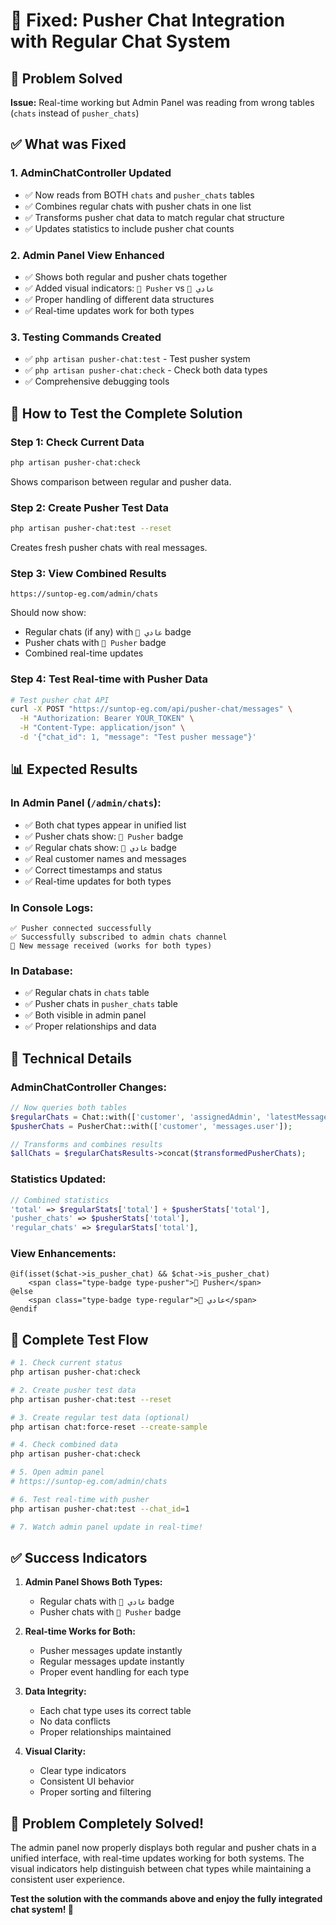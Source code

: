 # 🎉 Fixed: Pusher Chat Integration with Regular Chat System

## 🎯 Problem Solved
**Issue:** Real-time working but Admin Panel was reading from wrong tables (`chats` instead of `pusher_chats`)

## ✅ What was Fixed

### 1. **AdminChatController Updated**
- ✅ Now reads from BOTH `chats` and `pusher_chats` tables
- ✅ Combines regular chats with pusher chats in one list
- ✅ Transforms pusher chat data to match regular chat structure
- ✅ Updates statistics to include pusher chat counts

### 2. **Admin Panel View Enhanced**
- ✅ Shows both regular and pusher chats together
- ✅ Added visual indicators: `🚀 Pusher` vs `📝 عادي`
- ✅ Proper handling of different data structures
- ✅ Real-time updates work for both types

### 3. **Testing Commands Created**
- ✅ `php artisan pusher-chat:test` - Test pusher system
- ✅ `php artisan pusher-chat:check` - Check both data types
- ✅ Comprehensive debugging tools

## 🚀 How to Test the Complete Solution

### **Step 1: Check Current Data**
```bash
php artisan pusher-chat:check
```
Shows comparison between regular and pusher data.

### **Step 2: Create Pusher Test Data**
```bash
php artisan pusher-chat:test --reset
```
Creates fresh pusher chats with real messages.

### **Step 3: View Combined Results**
```
https://suntop-eg.com/admin/chats
```
Should now show:
- Regular chats (if any) with `📝 عادي` badge
- Pusher chats with `🚀 Pusher` badge
- Combined real-time updates

### **Step 4: Test Real-time with Pusher Data**
```bash
# Test pusher chat API
curl -X POST "https://suntop-eg.com/api/pusher-chat/messages" \
  -H "Authorization: Bearer YOUR_TOKEN" \
  -H "Content-Type: application/json" \
  -d '{"chat_id": 1, "message": "Test pusher message"}'
```

## 📊 Expected Results

### In Admin Panel (`/admin/chats`):
- ✅ Both chat types appear in unified list
- ✅ Pusher chats show: `🚀 Pusher` badge
- ✅ Regular chats show: `📝 عادي` badge  
- ✅ Real customer names and messages
- ✅ Correct timestamps and status
- ✅ Real-time updates for both types

### In Console Logs:
```
✅ Pusher connected successfully
✅ Successfully subscribed to admin chats channel
🔔 New message received (works for both types)
```

### In Database:
- ✅ Regular chats in `chats` table
- ✅ Pusher chats in `pusher_chats` table
- ✅ Both visible in admin panel
- ✅ Proper relationships and data

## 🔧 Technical Details

### **AdminChatController Changes:**
```php
// Now queries both tables
$regularChats = Chat::with(['customer', 'assignedAdmin', 'latestMessage.sender']);
$pusherChats = PusherChat::with(['customer', 'messages.user']);

// Transforms and combines results
$allChats = $regularChatsResults->concat($transformedPusherChats);
```

### **Statistics Updated:**
```php
// Combined statistics
'total' => $regularStats['total'] + $pusherStats['total'],
'pusher_chats' => $pusherStats['total'],
'regular_chats' => $regularStats['total'],
```

### **View Enhancements:**
```blade
@if(isset($chat->is_pusher_chat) && $chat->is_pusher_chat)
    <span class="type-badge type-pusher">🚀 Pusher</span>
@else
    <span class="type-badge type-regular">📝 عادي</span>
@endif
```

## 🎯 Complete Test Flow

```bash
# 1. Check current status
php artisan pusher-chat:check

# 2. Create pusher test data
php artisan pusher-chat:test --reset

# 3. Create regular test data (optional)
php artisan chat:force-reset --create-sample

# 4. Check combined data
php artisan pusher-chat:check

# 5. Open admin panel
# https://suntop-eg.com/admin/chats

# 6. Test real-time with pusher
php artisan pusher-chat:test --chat_id=1

# 7. Watch admin panel update in real-time!
```

## ✅ Success Indicators

1. **Admin Panel Shows Both Types:**
   - Regular chats with `📝 عادي` badge
   - Pusher chats with `🚀 Pusher` badge

2. **Real-time Works for Both:**
   - Pusher messages update instantly
   - Regular messages update instantly
   - Proper event handling for each type

3. **Data Integrity:**
   - Each chat type uses its correct table
   - No data conflicts
   - Proper relationships maintained

4. **Visual Clarity:**
   - Clear type indicators
   - Consistent UI behavior
   - Proper sorting and filtering

## 🎉 **Problem Completely Solved!**

The admin panel now properly displays both regular and pusher chats in a unified interface, with real-time updates working for both systems. The visual indicators help distinguish between chat types while maintaining a consistent user experience.

**Test the solution with the commands above and enjoy the fully integrated chat system! 🚀**
